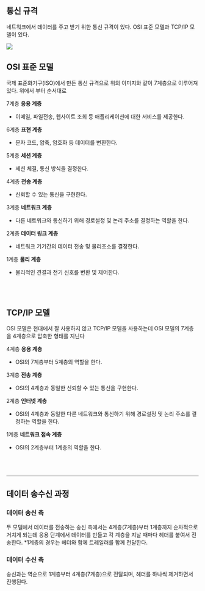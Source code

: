 ## 통신 규격
네트워크에서 데이터를 주고 받기 위한 통신 규격이 있다. OSI 표준 모델과 TCP/IP 모델이 있다.

![](https://images.velog.io/images/sad_wf/post/715118af-8b88-4e2b-896a-c526f34e74f9/TCP:IP.jpg)
<br/>



## OSI 표준 모델
국제 표준화기구(ISO)에서 만든 통신 규격으로 위의 이미지와 같이 7계층으로 이루어져 있다. 위에서 부터 순서대로

7계층 **응용 계층**
* 이메일, 파일전송, 웹사이트 조회 등 애플리케이션에 대한 서비스를 제공한다.

6계층 **표현 계층**
* 문자 코드, 압축, 암호화 등 데이터를 변환한다.

5계층 **세션 계층**
* 세션 체결, 통신 방식을 결정한다.

4계층 **전송 계층**
* 신뢰할 수 있는 통신을 구현한다.

3계층 **네트워크 계층**
* 다른 네트워크와 통신하기 위해 경로설정 및 논리 주소를 결정하는 역할을 한다.

2계층 **데이터 링크 계층**
* 네트워크 기기간의 데이터 전송 및 물리조소를 결정한다.

1계층 **물리 계층**
* 물리적인 견결과 전기 신호를 변환 및 제어한다.
<br/><br/><br/><br/>



## TCP/IP 모델
OSI 모델은 현대에서 잘 사용하지 않고 TCP/IP 모델을 사용하는데 OSI 모델의 7계층을 4계층으로 압축한 형태를 지닌다

4계층 **응용 계층**
* OSI의 7계층부터 5계층의 역할을 한다.

3계층 **전송 계층**
* OSI의 4계층과 동일한 신뢰할 수 있는 통신을 구현한다.

2계층 **인터넷 계층**
* OSI의 4계층과 동일한 다른 네트워크와 통신하기 위해 경로설정 및 논리 주소를 결정하는 역할을 한다.

1계층 **네트워크 접속 계층**
* OSI의 2계층부터 1계층의 역할을 한다.
<br/><br/><br/><br/>

---

## 데이터 송수신 과정

### 데이터 송신 측
두 모델에서 데이터를 전송하는 송신 측에서는 4계층(7계층)부터 1계층까지 순차적으로 거치게 되는데 응용 단계에서 데이터를 만들고 각 계층을 지날 때마다 헤더를 붙여서 전송한다. 
*1계층의 경우는 헤더와 함께 트레일러를 함께 전달한다.
<br/>

### 데이터 수신 측
송신과는 역순으로 1계층부터 4계층(7계층)으로 전달되며, 헤더를 하나씩 제거하면서 진행된다.
